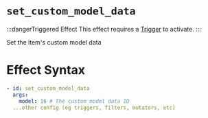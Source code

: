 # `set_custom_model_data`
:::dangerTriggered Effect
This effect requires a [Trigger](https://plugins.auxilor.io/effects/all-triggers) to activate.
:::

Set the item's custom model data

# Effect Syntax
```yaml
- id: set_custom_model_data
  args:
    model: 16 # The custom model data ID
  ...other config (eg triggers, filters, mutators, etc)
```
